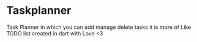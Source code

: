 # Taskplanner
Task Planner in which you can add manage delete tasks it is more of Like TODO list created in dart with Love &lt;3
